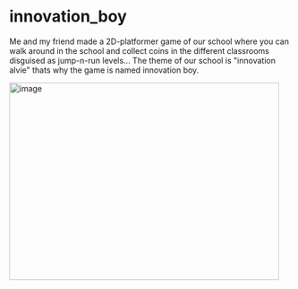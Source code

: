 # innovation_boy
Me and my friend made a 2D-platformer game of our school where you can walk around in the school and collect coins in the different classrooms disguised as jump-n-run levels... The theme of our school is "innovation alvie" thats why the game is named innovation boy.

<img width="482" height="352" alt="image" src="https://github.com/user-attachments/assets/1307285b-d671-4bac-94f0-0b6eb6220f15" />
